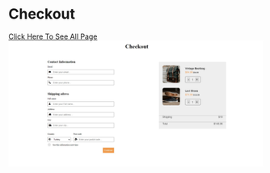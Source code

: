 # Checkout
[Click Here To See All Page](https://muazv.github.io/Checkout/) 
![](https://github.com/MuazV/Checkout/blob/master/images/Preview.jpg)
